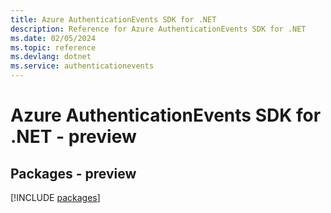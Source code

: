 ```yaml
---
title: Azure AuthenticationEvents SDK for .NET
description: Reference for Azure AuthenticationEvents SDK for .NET
ms.date: 02/05/2024
ms.topic: reference
ms.devlang: dotnet
ms.service: authenticationevents
---
```

# Azure AuthenticationEvents SDK for .NET - preview
## Packages - preview
[!INCLUDE [packages](authenticationevents-index.md)]